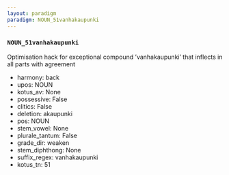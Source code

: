 ```yaml
---
layout: paradigm
paradigm: NOUN_51vanhakaupunki
---
```

### ` NOUN_51vanhakaupunki `

Optimisation hack for exceptional compound ’vanhakaupunki’ that inflects in all parts with agreement
* harmony: back
* upos: NOUN
* kotus_av: None
* possessive: False
* clitics: False
* deletion: akaupunki
* pos: NOUN
* stem_vowel: None
* plurale_tantum: False
* grade_dir: weaken
* stem_diphthong: None
* suffix_regex: vanhakaupunki
* kotus_tn: 51
